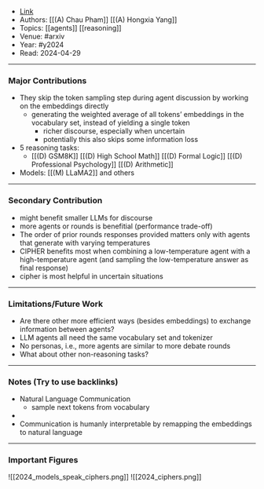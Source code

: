 - [Link](https://arxiv.org/abs/2310.06272)
- Authors: [[(A) Chau Pham]] [[(A) Hongxia Yang]]
- Topics: [[agents]] [[reasoning]]
- Venue: #arxiv
- Year: #y2024
- Read: 2024-04-29

---
### Major Contributions

- They skip the token sampling step during agent discussion by working on the embeddings directly
	- generating the weighted average of all tokens’ embeddings in the vocabulary set, instead of yielding a single token
		- richer discourse, especially when uncertain
		- potentially this also skips some information loss
- 5 reasoning tasks:
	- [[(D) GSM8K]] [[(D) High School Math]] [[(D) Formal Logic]] [[(D) Professional Psychology]] [[(D) Arithmetic]]
- Models: [[(M) LLaMA2]] and others

---
### Secondary Contribution

- might benefit smaller LLMs for discourse
- more agents or rounds is benefitial (performance trade-off)
- The order of prior rounds responses provided matters only with agents that generate with varying temperatures
- CIPHER benefits most when combining a low-temperature agent with a high-temperature agent (and sampling the low-temperature answer as final response)
- cipher is most helpful in uncertain situations

---
### Limitations/Future Work

- Are there other more efficient ways (besides embeddings) to exchange information between agents?
- LLM agents all need the same vocabulary set and tokenizer
- No personas, i.e., more agents are similar to more debate rounds
- What about other non-reasoning tasks?

---
### Notes (Try to use backlinks)

- Natural Language Communication
	- sample next tokens from vocabulary
- 
- Communication is humanly interpretable by remapping the embeddings to natural language

---
### Important Figures

![[2024_models_speak_ciphers.png]]
![[2024_ciphers.png]]